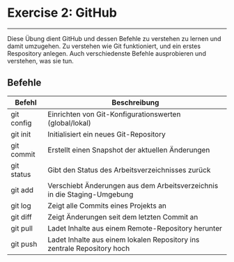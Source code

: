 # Exercise 2: GitHub
--- 
Diese Übung dient GitHub und dessen Befehle zu verstehen zu lernen und damit umzugehen. Zu verstehen wie Git funktioniert, und ein erstes Respository anlegen. Auch verschiedenste Befehle ausprobieren und verstehen, was sie tun.

## Befehle

| Befehl      | Beschreibung                                          |
| ----------- | ----------------------------------------------------- |
| git config  | Einrichten von Git-Konfigurationswerten (global/lokal) |
| git init    | Initialisiert ein neues Git-Repository               |
| git commit  | Erstellt einen Snapshot der aktuellen Änderungen      |
| git status  | Gibt den Status des Arbeitsverzeichnisses zurück     |
| git add     | Verschiebt Änderungen aus dem Arbeitsverzeichnis in die Staging-Umgebung |
| git log     | Zeigt alle Commits eines Projekts an                 |
| git diff    | Zeigt Änderungen seit dem letzten Commit an          |
| git pull    | Ladet Inhalte aus einem Remote-Repository herunter   |
| git push    | Ladet Inhalte aus einem lokalen Repository ins zentrale Repository hoch |


